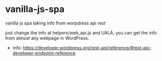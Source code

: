 # vanilla-js-spa
vanilla js spa taking info from worpdress api rest


just change the info at helpers/web_api.js and UALÁ, you can get the info from almost any webpage in WordPress.


+ info: https://developer.wordpress.org/rest-api/reference/#rest-api-developer-endpoint-reference
